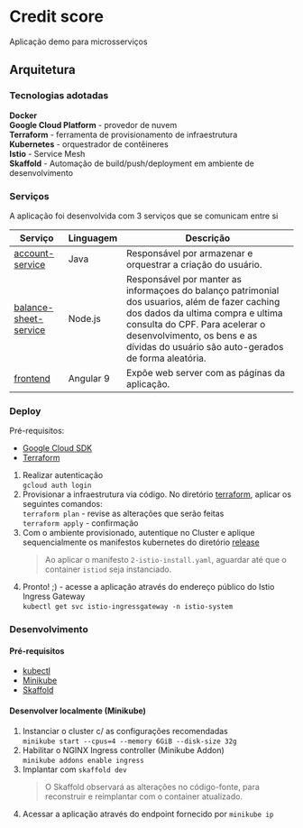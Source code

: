 # Credit score
Aplicação demo para microsserviços

## Arquitetura



### Tecnologias adotadas
**Docker**  
**Google Cloud Platform** - provedor de nuvem  
**Terraform** - ferramenta de provisionamento de infraestrutura  
**Kubernetes** - orquestrador de contêineres  
**Istio** - Service Mesh  
**Skaffold** - Automação de build/push/deployment em ambiente de desenvolvimento  


### Serviços

A aplicação foi desenvolvida com 3 serviços que se comunicam entre si

| Serviço   | Linguagem | Descrição
| --------- | ----------| ---------
[account-service](./src/account-service) |Java|Responsável por armazenar e orquestrar a criação do usuário.
[balance-sheet-service](./src/balance-sheet-service) |Node.js|Responsável por manter as informaçoes do balanço patrimonial dos usuarios, além de fazer caching dos dados da ultima compra e ultima consulta do CPF. Para acelerar o desenvolvimento, os bens e as dívidas do usuário são auto-gerados de forma aleatória.
[frontend](./src/frontend) |Angular 9|Expõe web server com as páginas da aplicação.

### Deploy

Pré-requisitos:
- [Google Cloud SDK](https://cloud.google.com/sdk/install)
- [Terraform](https://www.terraform.io/)

1. Realizar autenticação  
`gcloud auth login`  
2. Provisionar a infraestrutura via código. No diretório [terraform](./terraform), aplicar os seguintes comandos:  
`terraform plan` - revise as alterações que serão feitas  
`terraform apply` - confirmação
3. Com o ambiente provisionado, autentique no Cluster e aplique sequencialmente os manifestos kubernetes do diretório [release](./release)
    > Ao aplicar o manifesto `2-istio-install.yaml`, aguardar até que o container `istiod` seja instanciado.
4. Pronto! ;) - acesse a aplicação através do endereço público do Istio Ingress Gateway  
`kubectl get svc istio-ingressgateway -n istio-system`

### Desenvolvimento

#### Pré-requisitos

- [kubectl](https://kubernetes.io/docs/tasks/tools/install-kubectl/)
- [Minikube](https://kubernetes.io/docs/setup/minikube/)
- [Skaffold]( https://skaffold.dev/docs/install/)

#### Desenvolver localmente (Minikube)
1. Instanciar o cluster c/ as configurações recomendadas  
`minikube start --cpus=4 --memory 6GiB --disk-size 32g`
2. Habilitar o NGINX Ingress controller (Minikube Addon)  
`minikube addons enable ingress`
3. Implantar com `skaffold dev`  
    >O Skaffold observará as alterações no código-fonte, para  reconstruir e reimplantar com o container atualizado.
4. Acessar a aplicação através do endpoint fornecido por `minikube ip`

